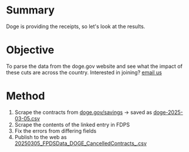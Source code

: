 # Summary
Doge is providing the receipts, so let's look at the results.

# Objective
To parse the data from the doge.gov website and see what the impact of these cuts are across the country. Interested in joining? [email us](mailto:dogeparser@gmail.com)

# Method
1. Scrape the contracts from [doge.gov/savings](https://doge.gov/savings) -> saved as [doge-2025-03-05.csv](data/doge-2025-03-05.csv)
2. Scrape the contents of the linked entry in FDPS
3. Fix the errors from differing fields
4. Publish to the web as [20250305_FPDSData_DOGE_CancelledContracts_.csv](data/20250305_FPDSData_DOGE_CancelledContracts_.csv)

